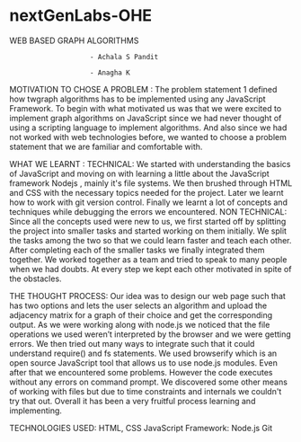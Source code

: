 # nextGenLabs-OHE
WEB BASED GRAPH ALGORITHMS

                        - Achala S Pandit
                        
                        - Anagha K

                    
MOTIVATION TO CHOSE A PROBLEM :
The problem statement 1 defined how twgraph algorithms has to be implemented using any JavaScript Framework. To begin with what motivated us was that we were excited to implement graph algorithms on JavaScript since we had never thought of using a scripting language to implement algorithms. And also since we had not worked with web technologies before, we wanted to choose a problem statement that we are familiar and comfortable with.  


WHAT WE LEARNT :
TECHNICAL:
We started with understanding the basics of JavaScript and moving on with learning a little about the JavaScript framework Nodejs , mainly it's file systems. We then brushed through HTML and CSS with the necessary topics needed for the project. Later we learnt how to work with git version control. Finally we learnt a lot of concepts and techniques while debugging the errors we encountered.
NON TECHNICAL: 
Since all the concepts used were new to us, we first started off by splitting the project into smaller tasks and started working on them initially. We split the tasks among the two so that we could learn faster and teach each other. After completing each of the smaller tasks we finally integrated them together. We worked together as a team and tried to speak to many people when we had doubts. At every step we kept each other motivated in spite of the obstacles.


THE THOUGHT PROCESS: 
Our idea was to design our web page such that has two options and lets the user selects an algorithm and upload the adjacency matrix for a graph of their choice and get the corresponding output. As we were working along with node.js we noticed that the file operations we used weren’t interpreted by the browser and we were getting errors. We then tried out many ways to integrate such that it could understand require() and fs statements. We used browserify which is an open source JavaScript tool that allows us to use node.js modules. Even after that we encountered some problems. However the code executes without any errors on command prompt. We discovered some other means of working with files but due to time constraints and internals we couldn't try that out. Overall it has been a very fruitful process learning and implementing.

TECHNOLOGIES USED:
HTML, CSS 
JavaScript
Framework: Node.js
Git 
